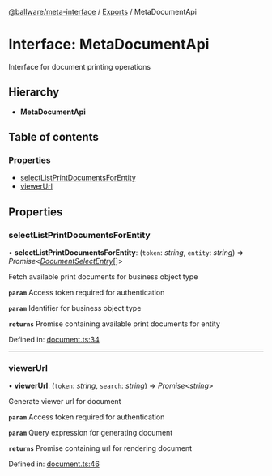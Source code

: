 [@ballware/meta-interface](../README.md) / [Exports](../modules.md) / MetaDocumentApi

# Interface: MetaDocumentApi

Interface for document printing operations

## Hierarchy

* **MetaDocumentApi**

## Table of contents

### Properties

- [selectListPrintDocumentsForEntity](metadocumentapi.md#selectlistprintdocumentsforentity)
- [viewerUrl](metadocumentapi.md#viewerurl)

## Properties

### selectListPrintDocumentsForEntity

• **selectListPrintDocumentsForEntity**: (`token`: *string*, `entity`: *string*) => *Promise*<[*DocumentSelectEntry*](documentselectentry.md)[]\>

Fetch available print documents for business object type

**`param`** Access token required for authentication

**`param`** Identifier for business object type

**`returns`** Promise containing available print documents for entity

Defined in: [document.ts:34](https://github.com/frankball/ballware-meta-interface/blob/6b9dc3f/src/document.ts#L34)

___

### viewerUrl

• **viewerUrl**: (`token`: *string*, `search`: *string*) => *Promise*<*string*\>

Generate viewer url for document

**`param`** Access token required for authentication

**`param`** Query expression for generating document

**`returns`** Promise containing url for rendering document

Defined in: [document.ts:46](https://github.com/frankball/ballware-meta-interface/blob/6b9dc3f/src/document.ts#L46)
